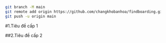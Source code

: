 
```sh
git branch -M main
git remote add origin https://github.com/changkhobanhoa/findboarding.git
git push -u origin main
```

#1.Tiêu đề cấp 1


##2.Tiêu đề cấp 2